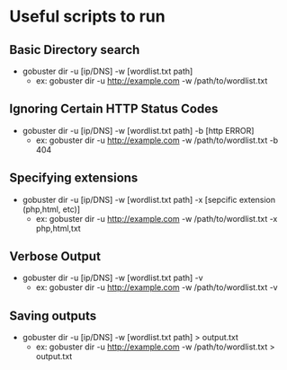 # Useful scripts to run

## Basic Directory search

- gobuster dir -u [ip/DNS] -w [wordlist.txt path]
  - ex: gobuster dir -u http://example.com -w /path/to/wordlist.txt

## Ignoring Certain HTTP Status Codes

- gobuster dir -u [ip/DNS] -w [wordlist.txt path] -b [http ERROR]
  - ex: gobuster dir -u http://example.com -w /path/to/wordlist.txt -b 404

## Specifying extensions

- gobuster dir -u [ip/DNS] -w [wordlist.txt path] -x [sepcific extension (php,html, etc)]
  - ex: gobuster dir -u http://example.com -w /path/to/wordlist.txt -x php,html,txt

## Verbose Output

- gobuster dir -u [ip/DNS] -w [wordlist.txt path] -v
  - ex: gobuster dir -u http://example.com -w /path/to/wordlist.txt -v

## Saving outputs

- gobuster dir -u [ip/DNS] -w [wordlist.txt path] > output.txt
  - ex: gobuster dir -u http://example.com -w /path/to/wordlist.txt > output.txt
